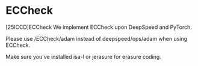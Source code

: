 # ECCheck
[25ICCD]ECCheck
We implement ECCheck upon DeepSpeed and PyTorch.

Please use /ECCheck/adam instead of deepspeed/ops/adam when using ECCheck.

Make sure you've installed isa-l or jerasure for erasure coding.
